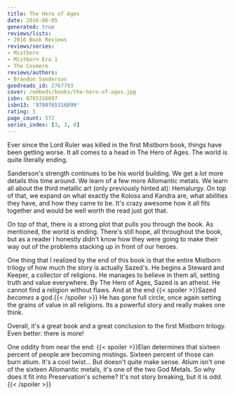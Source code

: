 ```yaml
---
title: The Hero of Ages
date: 2016-06-05
generated: true
reviews/lists:
- 2016 Book Reviews
reviews/series:
- Mistborn
- Mistborn Era 1
- The Cosmere
reviews/authors:
- Brandon Sanderson
goodreads_id: 2767793
cover: /embeds/books/the-hero-of-ages.jpg
isbn: 0765316897
isbn13: '9780765316899'
rating: 5
page_count: 572
series_index: [3, 3, 0]
---
```

Ever since the Lord Ruler was killed in the first Mistborn book, things have been getting worse. It all comes to a head in The Hero of Ages. The world is quite literally ending.  

Sanderson's strength continues to be his world building. We get a _lot_ more details this time around. We learn of a few more Allomantic metals. We learn all about the third metallic art (only previously hinted at): Hemalurgy. On top of that, we expand on what exactly the Koloss and Kandra are, what abilities they have, and how they came to be. It's crazy awesome how it all fits together and would be well worth the read just got that.  

<!--more-->

On top of that, there is a strong plot that pulls you through the book. As mentioned, the world is ending. There's still hope, all throughout the book, but as a reader I honestly didn't know how they were going to make their way out of the problems stacking up in front of our heroes.  

One thing that I realized by the end of this book is that the entire Mistborn trilogy of how much the story is actually Sazed's. He begins a Steward and Keeper, a collector of religions. He manages to believe in them all, setting truth and value everywhere. By The Hero of Ages, Sazed is an atheist. He cannot find a religion without flaws. And at the end  {{< spoiler >}}Sazed _becomes_ a god.{{< /spoiler >}}  He has gone full circle, once again setting the grains of value in all religions. Its a powerful story and really makes one think.  

Overall, it's a great book and a great conclusion to the first Mistborn trilogy. Even better: there is more!  

One oddity from near the end:  {{< spoiler >}}Elan determines that sixteen percent of people are becoming mistings. Sixteen percent of those can burn atium. It's a cool twist... But doesn't quite make sense. Atium isn't one of the sixteen Allomantic metals, it's one of the two God Metals. So why does it fit into Preservation's scheme? It's not story breaking, but it is odd.{{< /spoiler >}}